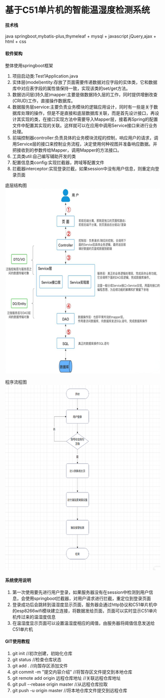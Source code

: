 # 基于C51单片机的智能温湿度检测系统

#### 技术栈
java springboot,mybatis-plus,thymeleaf + mysql + javascript jQuery,ajax + html + css 

#### 软件架构
整体使用springboot框架

1. 项目启动类:Test1Application.java
2. 实体层(model)entity:存放了页面需要传递数据对应字段的实体类，它和数据库中对应表字段的属性值保持一致，实现该类的set/get方法。
3. 数据访问层(持久层)mapper:主要是做数据持久层的工作，同时提供增删改查(CRUD)工作，直接操作数据库。
4. 数据服务层service:主要负责业务模块的逻辑应用设计，同时有一些是关于数据库处理的操作，但是不是直接和底层数据库关联，而是首先设计接口，再设计其实现的类，在接口实现方法中需要导入Mapper层，接着再Spring的配置文件中配置其实现的关联。这样就可以在应用中调用Service接口来进行业务处理。
5. 前端控制器controller:负责具体的业务模块流程的控制，响应用户的请求，调用Service层的接口来控制业务流程，决定使用何种视图并准备响应数据。并把接收到的参数传给Mapper，调用Mapper的方法接口。
6. 工具类util:自己编写辅助开发的类
7. 配置信息类config:实现拦截器，跨域等配置文件
8. 拦截器interceptor:实现登录拦截，如果session中没有用户信息，则重定向登录页面

底层结构图
<img height="600" src="src\main\resources\static\img\2.png" width="650"/>


程序流程图
<img height="600" src="src\main\resources\static\img\3.png" width="650"/>
#### 系统使用说明

1.  第一次使用要先进行用户登录，如果服务器没有在session中检测到用户信息，会使用springboot拦截器，对用户请求进行拦截，重定位到登录页面
2.  登录成功后会跳转到温湿度显示页面，服务器会通过http协议和C51单片机中的esp8266wifi模块建立连接，将数据发给页面，页面可以实时显示C51单片机传过来的温湿度信息
3.  在温湿度显示页面可以设置温湿度相应的阈值，由服务器将阈值信息发送给C51单片机

#### GIT使用教程

1.  git init                          //初次创建，初始化仓库
2.  git status                        //检查仓库状态
3.  git add .                         //向暂存区添加文件
4.  git commit -m "提交内容介绍"        //将暂存区文件提交到本地仓库
5.  git remote add origin 远程仓库地址  //关联远程仓库地址
6.  git pull --rebase origin master   //从远程仓库拉取
7.  git push -u origin master         //将本地仓库文件提交到远程仓库
